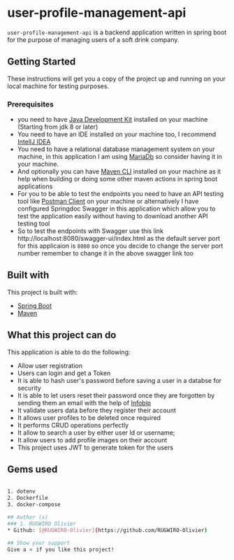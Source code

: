 # user-profile-management-api

`user-profile-management-api` is a backend application written in spring boot for the purpose of managing users of a soft drink company.

## Getting Started

These instructions will get you a copy of the project up and running on your local machine for testing purposes.

### Prerequisites

- you need to have [Java Development Kit](https://www.oracle.com/java/technologies/downloads/) installed on your machine (Starting from jdk 8 or later)
- You need to have an IDE installed on your machine too, I recommend [IntellJ IDEA](https://www.jetbrains.com/idea/)
- You need to have a relational database management system on your machine, in this application I am using [MariaDb](https://go.mariadb.com/download-mariadb-server-community.html) so consider having it in your machine.
- And optionally you can have [Maven CLI](https://maven.apache.org/ref/3.6.1/maven-embedder/cli.html) installed on your machine as it help when building or doing some other maven actions in spring boot applications
- For you to be able to test the endpoints you need to have an API testing tool like [Postman Client](https://www.postman.com/downloads) on your machine or alternatively I have configured Springdoc Swagger in this application which allow you to test the application easily without having to download another API testing tool
- So to test the endpoints with Swagger use this link http://localhost:8080/swagger-ui/index.html as the default server port for this applicaion is ``8080`` so once you decide to change the server port number remember to change it in the above swagger link too


## Built with
This project is built with:
- [Spring Boot](https://spring.io)
- [Maven](https://maven.apache.org/)

## What this project can do

This application is able to do the following: 
- Allow user registration
- Users can login and get a Token
- It is able to hash user's password before saving a user in a databse for security
- It is able to let users reset their password once they are forgotten by sending them an email with the help of [Infobip](https://www.infobip.com)
- It validate users data before they register their account
- It allows user profiles to be deleted once required
- It performs CRUD operations perfectly
- It allow to search a user by either user Id or username;
- It allow users to add profile images on their account
- This project uses JWT to generate token for the users

## Gems used

```bash

1. dotenv
2. Dockerfile
3. docker-compose

## Author (s)
### 1. RUGWIRO Olivier
* Github: [@RUGWIRO-Olivier](https://github.com/RUGWIRO-Olivier)

## Show your support 
Give a ⭐️ if you like this project!
